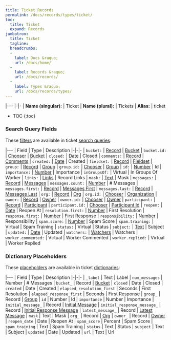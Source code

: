 ```yaml
---
title: Ticket Records
permalink: /docs/records/types/ticket/
toc:
  title: Ticket
  expand: Records
jumbotron:
  title: Ticket
  tagline: 
  breadcrumbs:
  -
    label: Docs &raquo;
    url: /docs/home/
  -
    label: Records &raquo;
    url: /docs/records/
  -
    label: Types &raquo;
    url: /docs/records/types/
---
```


|---
|-|-
| **Name (singular):** | Ticket
| **Name (plural):** | Tickets
| **Alias:** | ticket

* TOC
{:toc}

### Search Query Fields

These [filters](/docs/search/filters/) are available in ticket [search queries](/docs/search/):

|---
| Field | Type | Description
|-|-|-
| `bucket:` | [Record](/docs/search/deep-search/) | [Bucket](/docs/records/types/bucket/)
| `bucket.id:` | [Chooser](/docs/search/filters/choosers/) | [Bucket](/docs/records/types/bucket/)
| `closed:` | [Date](/docs/search/filters/dates/) | Closed
| `comments:` | [Record](/docs/search/deep-search/) | [Comments](/docs/records/types/comment/)
| `created:` | [Date](/docs/search/filters/dates/) | Created
| `fieldset:` | [Record](/docs/search/deep-search/) | [Fieldset](/docs/records/types/custom_fieldset/)
| `group:` | [Record](/docs/search/deep-search/) | [Group](/docs/records/types/group/)
| `group.id:` | [Chooser](/docs/search/filters/choosers/) | [Group](/docs/records/types/group/)
| `id:` | [Number](/docs/search/filters/numbers/) | Id
| `importance:` | [Number](/docs/search/filters/numbers/) | Importance
| `inGroupsOf:` | Virtual | In Groups Of Worker
| `links:` | [Links](/docs/search/filters/links/) | Record Links
| `mask:` | [Text](/docs/search/filters/text/) | Mask
| `messages:` | [Record](/docs/search/deep-search/) | [Messages](/docs/records/types/message/)
| `messages.count:` | [Number](/docs/search/filters/numbers/) | # Messages
| `messages.first:` | [Record](/docs/search/deep-search/) | [Messages First](/docs/records/types/message/)
| `messages.last:` | [Record](/docs/search/deep-search/) | [Messages Last](/docs/records/types/message/)
| `org:` | [Record](/docs/search/deep-search/) | [Org](/docs/records/types/org/)
| `org.id:` | [Chooser](/docs/search/filters/choosers/) | [Organization](/docs/records/types/org/)
| `owner:` | [Record](/docs/search/deep-search/) | [Owner](/docs/records/types/worker/)
| `owner.id:` | [Chooser](/docs/search/filters/choosers/) | [Owner](/docs/records/types/worker/)
| `participant:` | [Record](/docs/search/deep-search/) | [Participant](/docs/records/types/address/)
| `participant.id:` | [Chooser](/docs/search/filters/choosers/) | [Participant Id](/docs/records/types/address/)
| `reopen:` | [Date](/docs/search/filters/dates/) | Reopen At
| `resolution.first:` | [Number](/docs/search/filters/numbers/) | First Resolution
| `response.first:` | [Number](/docs/search/filters/numbers/) | First Response
| `responsibility:` | [Number](/docs/search/filters/numbers/) | Responsibility
| `spam.score:` | [Number](/docs/search/filters/numbers/) | Spam Score
| `spam.training:` | Virtual | Spam Training
| `status:` | Virtual | Status
| `subject:` | [Text](/docs/search/filters/text/) | Subject
| `updated:` | [Date](/docs/search/filters/dates/) | Updated
| `watchers:` | [Watchers](/docs/search/filters/watchers/) | Watchers
| `worker.commented:` | Virtual | Worker Commented
| `worker.replied:` | Virtual | Worker Replied

### Dictionary Placeholders

These [placeholders](/docs/bots/scripting/placeholders/) are available in ticket [dictionaries](/docs/bots/behaviors/dictionaries/):

|---
| Field | Type | Description
|-|-|-
| `_label` | Text | Label
| `num_messages` | Number | # Messages
| `bucket_` | Record | [Bucket](/docs/records/types/ticket/)
| `closed` | Date | Closed
| `created` | Date | Created
| `elapsed_resolution_first` | Seconds | First Resolution
| `elapsed_response_first` | Seconds | First Response
| `group_` | Record | [Group](/docs/records/types/ticket/)
| `id` | Number | Id
| `importance` | Number | Importance
| `initial_message_` | Record | [Initial Message](/docs/records/types/ticket/)
| `initial_response_message_` | Record | [Initial Response Message](/docs/records/types/ticket/)
| `latest_message_` | Record | [Latest Message](/docs/records/types/ticket/)
| `mask` | Text | Mask
| `org_` | Record | [Org](/docs/records/types/ticket/)
| `owner_` | Record | [Owner](/docs/records/types/ticket/)
| `reopen_date` | Date | Reopen At
| `spam_score` | Percent | Spam Score
| `spam_training` | Text | Spam Training
| `status` | Text | Status
| `subject` | Text | Subject
| `updated` | Date | Updated
| `url` | Text | Url
